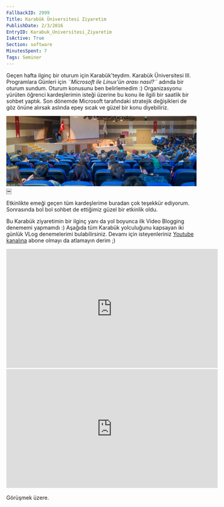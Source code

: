 ```yaml
---
FallbackID: 2999
Title: Karabük Üniversitesi Ziyaretim
PublishDate: 2/3/2016
EntryID: Karabuk_Universitesi_Ziyaretim
IsActive: True
Section: software
MinutesSpent: 7
Tags: Seminer
---
```

Geçen hafta ilginç bir oturum için Karabük'teydim. Karabük Üniversitesi III. Programlara Günleri için *¨Microsoft ile Linux'ün arası nasıl?¨* adında bir oturum sundum. Oturum konusunu ben belirlemedim :) Organizasyonu yürüten öğrenci kardeşlerimin isteği üzerine bu konu ile ilgili bir saatlik bir sohbet yaptık. Son dönemde Microsoft tarafındaki stratejik değişikleri de göz önüne alırsak aslında epey sıcak ve güzel bir konu diyebiliriz.

![Karabuk](media/Karabuk_Universitesi_Ziyaretim/Karabuk.jpg)￼

Etkinlikte emeği geçen tüm kardeşlerime buradan çok teşekkür ediyorum. Sonrasında bol bol sohbet de ettiğimiz güzel bir etkinlik oldu. 

Bu Karabük ziyaretimin bir ilginç yanı da yol boyunca ilk Video Blogging denememi yapmamdı :) Aşağıda tüm Karabük yolculuğunu kapsayan iki günlük VLog denemelerimi bulabilirsiniz. Devamı için isteyenleriniz [Youtube kanalına](https://www.youtube.com/user/daronyondem) abone olmayı da atlamayın derim ;)

<iframe width="560" height="315" src="https://www.youtube.com/embed/1qjwdZbHL4U" frameborder="0" allowfullscreen></iframe>

<iframe width="560" height="315" src="https://www.youtube.com/embed/I5cUfuzV2Gw" frameborder="0" allowfullscreen></iframe>

Görüşmek üzere.







